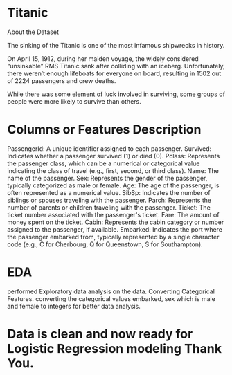# Titanic
About the Dataset

The sinking of the Titanic is one of the most infamous shipwrecks in history.

On April 15, 1912, during her maiden voyage, the widely considered “unsinkable” RMS Titanic sank after colliding with an iceberg. Unfortunately, there weren’t enough lifeboats for everyone on board, resulting in 1502 out of 2224 passengers and crew deaths.

While there was some element of luck involved in surviving, some groups of people were more likely to survive than others.
# Columns or Features Description

PassengerId: A unique identifier assigned to each passenger.
Survived: Indicates whether a passenger survived (1) or died (0).
Pclass: Represents the passenger class, which can be a numerical or categorical value indicating the class of travel (e.g., first, second, or third class).
Name: The name of the passenger.
Sex: Represents the gender of the passenger, typically categorized as male or female.
Age: The age of the passenger, is often represented as a numerical value.
SibSp: Indicates the number of siblings or spouses traveling with the passenger.
Parch: Represents the number of parents or children traveling with the passenger.
Ticket: The ticket number associated with the passenger's ticket.
Fare: The amount of money spent on the ticket.
Cabin: Represents the cabin category or number assigned to the passenger, if available.
Embarked: Indicates the port where the passenger embarked from, typically represented by a single character code (e.g., C for Cherbourg, Q for Queenstown, S for Southampton).
# EDA
performed Exploratory data analysis on the data.
Converting Categorical Features.
converting the categorical values embarked, sex which is male and female to integers for better data analysis.
# Data is clean and now ready for Logistic Regression modeling Thank You.

